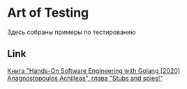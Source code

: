 # Art of Testing

Здесь собраны примеры по тестированию

## Link
[Книга "Hands-On Software Engineering with Golang [2020] Anagnostopoulos Achilleas", глава "Stubs and spies!"](https://vk.com/wall-51126445_71212)